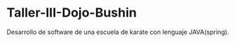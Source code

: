 # Taller-III-Dojo-Bushin
Desarrollo de software de una escuela de karate con lenguaje JAVA(spring).
